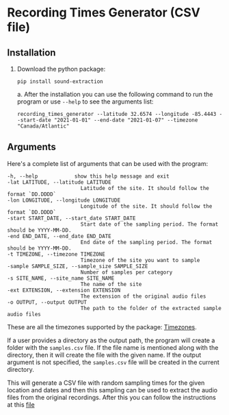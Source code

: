 # Recording Times Generator (CSV file)

## Installation 

1. Download the python package:
    
    `pip install sound-extraction`

    a. After the installation you can use the following command to run the program or use `--help` to see the arguments list:

    `recording_times_generator --latitude 32.6574 --longitude -85.4443 --start-date "2021-01-01" --end-date "2021-01-07" --timezone "Canada/Atlantic"`


## Arguments

Here's a complete list of arguments that can be used with the program:

    -h, --help            show this help message and exit
    -lat LATITUDE, --latitude LATITUDE
                            Latitude of the site. It should follow the format `DD.DDDD`
    -lon LONGITUDE, --longitude LONGITUDE
                            Longitude of the site. It should follow the format `DD.DDDD`
    -start START_DATE, --start_date START_DATE
                            Start date of the sampling period. The format should be YYYY-MM-DD.
    -end END_DATE, --end_date END_DATE
                            End date of the sampling period. The format should be YYYY-MM-DD.
    -t TIMEZONE, --timezone TIMEZONE
                            Timezone of the site you want to sample
    -sample SAMPLE_SIZE, --sample_size SAMPLE_SIZE
                            Number of samples per category
    -s SITE_NAME, --site_name SITE_NAME
                            The name of the site
    -ext EXTENSION, --extension EXTENSION
                            The extension of the original audio files
    -o OUTPUT, --output OUTPUT
                            The path to the folder of the extracted sample audio files

These are all the timezones supported by the package: [Timezones](https://gist.github.com/prayagnshah/0280d0bde382857a6a21d8b6dc261534).

If a user provides a directory as the output path, the program will create a folder with the `samples.csv` file. If the file name is mentioned along with the directory, then it will create the file with the given name. If the output argument is not specified, the `samples.csv` file will be created in the current directory.

This will generate a CSV file with random sampling times for the given location and dates and then this sampling can be used to extract the audio files from the original recordings. After this you can follow the instructions at this [file](https://github.com/prayagnshah/Sound-Extraction/blob/main/README.md)